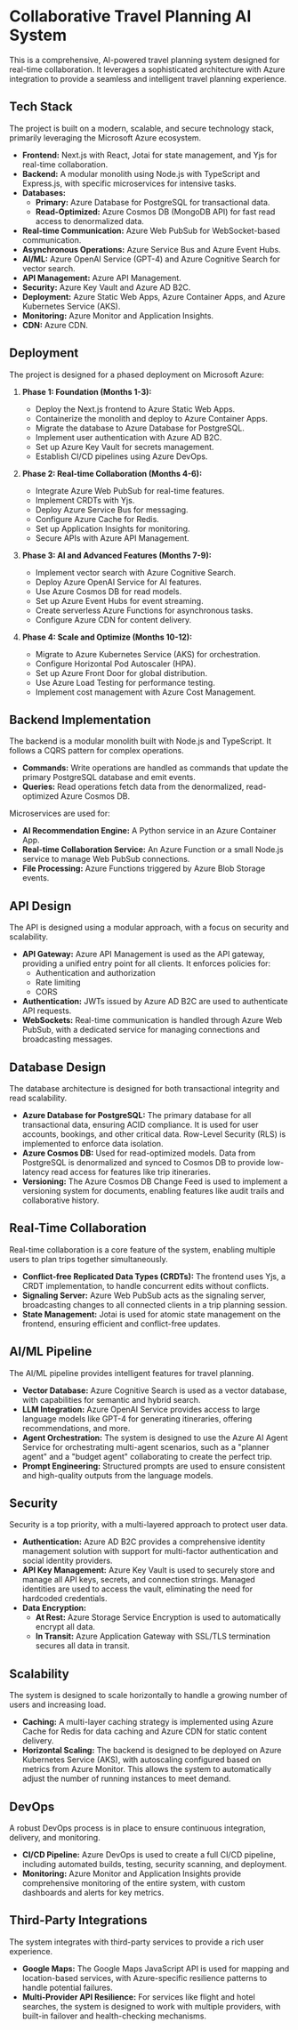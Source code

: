 # Collaborative Travel Planning AI System

This is a comprehensive, AI-powered travel planning system designed for real-time collaboration. It leverages a sophisticated architecture with Azure integration to provide a seamless and intelligent travel planning experience.

## Tech Stack

The project is built on a modern, scalable, and secure technology stack, primarily leveraging the Microsoft Azure ecosystem.

- **Frontend:** Next.js with React, Jotai for state management, and Yjs for real-time collaboration.
- **Backend:** A modular monolith using Node.js with TypeScript and Express.js, with specific microservices for intensive tasks.
- **Databases:**
    -   **Primary:** Azure Database for PostgreSQL for transactional data.
    -   **Read-Optimized:** Azure Cosmos DB (MongoDB API) for fast read access to denormalized data.
- **Real-time Communication:** Azure Web PubSub for WebSocket-based communication.
- **Asynchronous Operations:** Azure Service Bus and Azure Event Hubs.
- **AI/ML:** Azure OpenAI Service (GPT-4) and Azure Cognitive Search for vector search.
- **API Management:** Azure API Management.
- **Security:** Azure Key Vault and Azure AD B2C.
- **Deployment:** Azure Static Web Apps, Azure Container Apps, and Azure Kubernetes Service (AKS).
- **Monitoring:** Azure Monitor and Application Insights.
- **CDN:** Azure CDN.

## Deployment

The project is designed for a phased deployment on Microsoft Azure:

1.  **Phase 1: Foundation (Months 1-3):**
    *   Deploy the Next.js frontend to Azure Static Web Apps.
    *   Containerize the monolith and deploy to Azure Container Apps.
    *   Migrate the database to Azure Database for PostgreSQL.
    *   Implement user authentication with Azure AD B2C.
    *   Set up Azure Key Vault for secrets management.
    *   Establish CI/CD pipelines using Azure DevOps.

2.  **Phase 2: Real-time Collaboration (Months 4-6):**
    *   Integrate Azure Web PubSub for real-time features.
    *   Implement CRDTs with Yjs.
    *   Deploy Azure Service Bus for messaging.
    *   Configure Azure Cache for Redis.
    *   Set up Application Insights for monitoring.
    *   Secure APIs with Azure API Management.

3.  **Phase 3: AI and Advanced Features (Months 7-9):**
    *   Implement vector search with Azure Cognitive Search.
    *   Deploy Azure OpenAI Service for AI features.
    *   Use Azure Cosmos DB for read models.
    *   Set up Azure Event Hubs for event streaming.
    *   Create serverless Azure Functions for asynchronous tasks.
    *   Configure Azure CDN for content delivery.

4.  **Phase 4: Scale and Optimize (Months 10-12):**
    *   Migrate to Azure Kubernetes Service (AKS) for orchestration.
    *   Configure Horizontal Pod Autoscaler (HPA).
    *   Set up Azure Front Door for global distribution.
    *   Use Azure Load Testing for performance testing.
    *   Implement cost management with Azure Cost Management.

## Backend Implementation

The backend is a modular monolith built with Node.js and TypeScript. It follows a CQRS pattern for complex operations.

-   **Commands:** Write operations are handled as commands that update the primary PostgreSQL database and emit events.
-   **Queries:** Read operations fetch data from the denormalized, read-optimized Azure Cosmos DB.

Microservices are used for:
-   **AI Recommendation Engine:** A Python service in an Azure Container App.
-   **Real-time Collaboration Service:** An Azure Function or a small Node.js service to manage Web PubSub connections.
-   **File Processing:** Azure Functions triggered by Azure Blob Storage events.

## API Design

The API is designed using a modular approach, with a focus on security and scalability.

-   **API Gateway:** Azure API Management is used as the API gateway, providing a unified entry point for all clients. It enforces policies for:
    -   Authentication and authorization
    -   Rate limiting
    -   CORS
-   **Authentication:** JWTs issued by Azure AD B2C are used to authenticate API requests.
-   **WebSockets:** Real-time communication is handled through Azure Web PubSub, with a dedicated service for managing connections and broadcasting messages.

## Database Design

The database architecture is designed for both transactional integrity and read scalability.

-   **Azure Database for PostgreSQL:** The primary database for all transactional data, ensuring ACID compliance. It is used for user accounts, bookings, and other critical data. Row-Level Security (RLS) is implemented to enforce data isolation.
-   **Azure Cosmos DB:** Used for read-optimized models. Data from PostgreSQL is denormalized and synced to Cosmos DB to provide low-latency read access for features like trip itineraries.
-   **Versioning:** The Azure Cosmos DB Change Feed is used to implement a versioning system for documents, enabling features like audit trails and collaborative history.

## Real-Time Collaboration

Real-time collaboration is a core feature of the system, enabling multiple users to plan trips together simultaneously.

-   **Conflict-free Replicated Data Types (CRDTs):** The frontend uses Yjs, a CRDT implementation, to handle concurrent edits without conflicts.
-   **Signaling Server:** Azure Web PubSub acts as the signaling server, broadcasting changes to all connected clients in a trip planning session.
-   **State Management:** Jotai is used for atomic state management on the frontend, ensuring efficient and conflict-free updates.

## AI/ML Pipeline

The AI/ML pipeline provides intelligent features for travel planning.

-   **Vector Database:** Azure Cognitive Search is used as a vector database, with capabilities for semantic and hybrid search.
-   **LLM Integration:** Azure OpenAI Service provides access to large language models like GPT-4 for generating itineraries, offering recommendations, and more.
-   **Agent Orchestration:** The system is designed to use the Azure AI Agent Service for orchestrating multi-agent scenarios, such as a "planner agent" and a "budget agent" collaborating to create the perfect trip.
-   **Prompt Engineering:** Structured prompts are used to ensure consistent and high-quality outputs from the language models.

## Security

Security is a top priority, with a multi-layered approach to protect user data.

-   **Authentication:** Azure AD B2C provides a comprehensive identity management solution with support for multi-factor authentication and social identity providers.
-   **API Key Management:** Azure Key Vault is used to securely store and manage all API keys, secrets, and connection strings. Managed identities are used to access the vault, eliminating the need for hardcoded credentials.
-   **Data Encryption:**
    -   **At Rest:** Azure Storage Service Encryption is used to automatically encrypt all data.
    -   **In Transit:** Azure Application Gateway with SSL/TLS termination secures all data in transit.

## Scalability

The system is designed to scale horizontally to handle a growing number of users and increasing load.

-   **Caching:** A multi-layer caching strategy is implemented using Azure Cache for Redis for data caching and Azure CDN for static content delivery.
-   **Horizontal Scaling:** The backend is designed to be deployed on Azure Kubernetes Service (AKS), with autoscaling configured based on metrics from Azure Monitor. This allows the system to automatically adjust the number of running instances to meet demand.

## DevOps

A robust DevOps process is in place to ensure continuous integration, delivery, and monitoring.

-   **CI/CD Pipeline:** Azure DevOps is used to create a full CI/CD pipeline, including automated builds, testing, security scanning, and deployment.
-   **Monitoring:** Azure Monitor and Application Insights provide comprehensive monitoring of the entire system, with custom dashboards and alerts for key metrics.

## Third-Party Integrations

The system integrates with third-party services to provide a rich user experience.

-   **Google Maps:** The Google Maps JavaScript API is used for mapping and location-based services, with Azure-specific resilience patterns to handle potential failures.
-   **Multi-Provider API Resilience:** For services like flight and hotel searches, the system is designed to work with multiple providers, with built-in failover and health-checking mechanisms.
